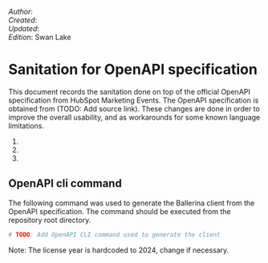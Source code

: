 _Author_: <!-- TODO: Add author name --> \
_Created_: <!-- TODO: Add date --> \
_Updated_: <!-- TODO: Add date --> \
_Edition_: Swan Lake

# Sanitation for OpenAPI specification

This document records the sanitation done on top of the official OpenAPI specification from HubSpot Marketing Events.
The OpenAPI specification is obtained from (TODO: Add source link).
These changes are done in order to improve the overall usability, and as workarounds for some known language limitations.

[//]: # "TODO: Add sanitation details"

1.
2.
3.

## OpenAPI cli command

The following command was used to generate the Ballerina client from the OpenAPI specification. The command should be executed from the repository root directory.

```bash
# TODO: Add OpenAPI CLI command used to generate the client
```

Note: The license year is hardcoded to 2024, change if necessary.
